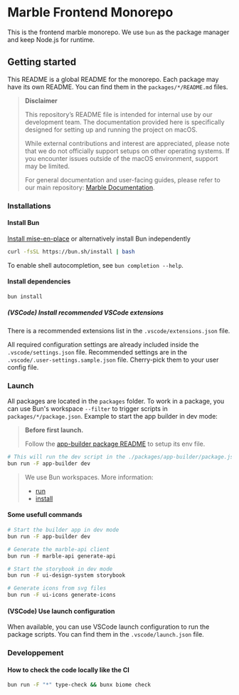 # Marble Frontend Monorepo

This is the frontend marble monorepo. We use `bun` as the package manager and keep Node.js for runtime.

## Getting started

This README is a global README for the monorepo. Each package may have its own README. You can find them in the `packages/*/README.md` files.

> **Disclaimer**
>
> This repository’s README file is intended for internal use by our development team. The documentation provided here is specifically designed for setting up and running the project on macOS.
>
> While external contributions and interest are appreciated, please note that we do not officially support setups on other operating systems. If you encounter issues outside of the macOS environment, support may be limited.
>
> For general documentation and user-facing guides, please refer to our main repository: [Marble Documentation](https://github.com/checkmarble/marble/blob/main/README.md).

### Installations

#### Install Bun

[Install mise-en-place](https://mise.jdx.dev/getting-started.html) or alternatively install Bun independently

```bash
curl -fsSL https://bun.sh/install | bash
```

To enable shell autocompletion, see `bun completion --help`.

#### Install dependencies

```bash
bun install
```

##### (VSCode) Install recommended VSCode extensions

There is a recommended extensions list in the `.vscode/extensions.json` file.

All required configuration settings are already included inside the `.vscode/settings.json` file.
Recommended settings are in the `.vscode/.user-settings.sample.json` file. Cherry-pick them to your user config file.

### Launch

All packages are located in the `packages` folder. To work in a package, you can use Bun's workspace `--filter` to trigger scripts in `packages/*/package.json`. Example to start the app builder in dev mode:

> **Before first launch.**
>
> Follow the [app-builder package README](packages/app-builder/README.md) to setup its env file.

```bash
# This will run the dev script in the ./packages/app-builder/package.json
bun run -F app-builder dev
```

> We use Bun workspaces. More information:
>
> - [run](https://bun.com/docs/cli/run)
> - [install](https://bun.com/docs/cli/install)

#### Some usefull commands

```bash
# Start the builder app in dev mode
bun run -F app-builder dev

# Generate the marble-api client
bun run -F marble-api generate-api

# Start the storybook in dev mode
bun run -F ui-design-system storybook

# Generate icons from svg files
bun run -F ui-icons generate-icons
```

#### (VSCode) Use launch configuration

When available, you can use VSCode launch configuration to run the package scripts. You can find them in the `.vscode/launch.json` file.

### Developpement

#### How to check the code locally like the CI

```bash
bun run -F "*" type-check && bunx biome check
```
